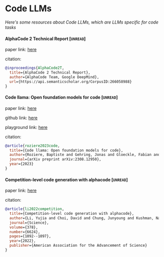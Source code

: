 # Code LLMs
*Here's some resources about Code LLMs, which are LLMs specific for code tasks*


#### AlphaCode 2 Technical Report [`UNREAD`]

paper link: [here](https://storage.googleapis.com/deepmind-media/AlphaCode2/AlphaCode2_Tech_Report.pdf)

citation: 
```bibtex
@inproceedings{AlphaCode2T,
  title={AlphaCode 2 Technical Report},
  author={AlphaCode Team, Google DeepMind},
  url={https://api.semanticscholar.org/CorpusID:266058988}
}
```


#### Code llama: Open foundation models for code [`UNREAD`]

paper link: [here](https://arxiv.org/pdf/2308.12950.pdf)

github link: [here]()

playground link: [here](https://huggingface.co/spaces/codellama/codellama-playground)

citation: 
```bibtex
@article{roziere2023code,
  title={Code llama: Open foundation models for code},
  author={Roziere, Baptiste and Gehring, Jonas and Gloeckle, Fabian and Sootla, Sten and Gat, Itai and Tan, Xiaoqing Ellen and Adi, Yossi and Liu, Jingyu and Remez, Tal and Rapin, J{\'e}r{\'e}my and others},
  journal={arXiv preprint arXiv:2308.12950},
  year={2023}
}
```
    

#### Competition-level code generation with alphacode [`UNREAD`]

paper link: [here](https://arxiv.org/pdf/2203.07814)

citation: 
```bibtex
@article{li2022competition,
  title={Competition-level code generation with alphacode},
  author={Li, Yujia and Choi, David and Chung, Junyoung and Kushman, Nate and Schrittwieser, Julian and Leblond, R{\'e}mi and Eccles, Tom and Keeling, James and Gimeno, Felix and Dal Lago, Agustin and others},
  journal={Science},
  volume={378},
  number={6624},
  pages={1092--1097},
  year={2022},
  publisher={American Association for the Advancement of Science}
}
```





